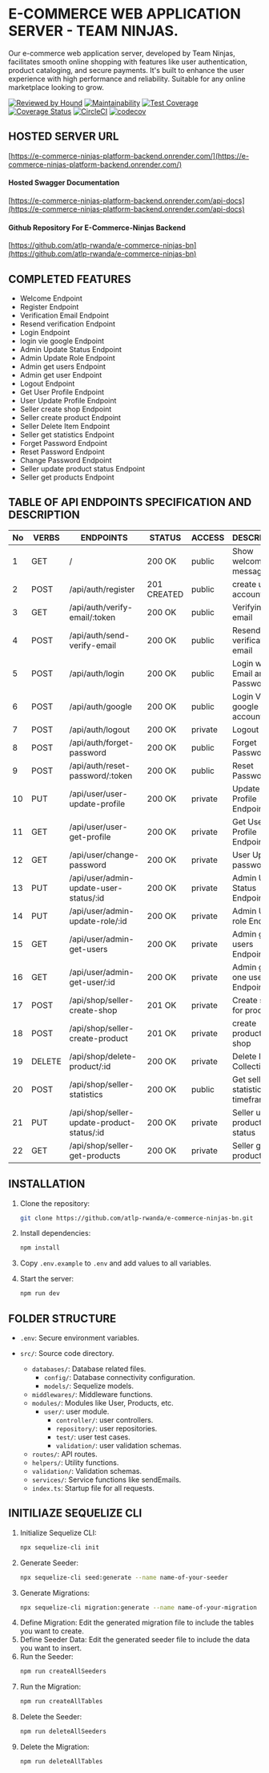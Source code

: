 # E-COMMERCE WEB APPLICATION SERVER - TEAM NINJAS.

Our e-commerce web application server, developed by Team Ninjas, facilitates smooth online shopping with features like user authentication, product cataloging, and secure payments. It's built to enhance the user experience with high performance and reliability. Suitable for any online marketplace looking to grow.

[![Reviewed by Hound](https://img.shields.io/badge/Reviewed_by-Hound-8E64B0.svg)](https://houndci.com)
[![Maintainability](https://api.codeclimate.com/v1/badges/839fc3fa18d25362cd8b/maintainability)](https://codeclimate.com/github/atlp-rwanda/e-commerce-ninjas-bn/maintainability)
[![Test Coverage](https://api.codeclimate.com/v1/badges/839fc3fa18d25362cd8b/test_coverage)](https://codeclimate.com/github/atlp-rwanda/e-commerce-ninjas-bn/test_coverage)
[![Coverage Status](https://coveralls.io/repos/github/atlp-rwanda/e-commerce-ninjas-bn/badge.svg)](https://coveralls.io/github/atlp-rwanda/e-commerce-ninjas-bn)
[![CircleCI](https://dl.circleci.com/status-badge/img/gh/atlp-rwanda/e-commerce-ninjas-bn/tree/develop.svg?style=svg)](https://dl.circleci.com/status-badge/redirect/gh/atlp-rwanda/e-commerce-ninjas-bn/tree/develop)
[![codecov](https://codecov.io/gh/atlp-rwanda/e-commerce-ninjas-bn/graph/badge.svg?token=6ZWudFPM1S)](https://codecov.io/gh/atlp-rwanda/e-commerce-ninjas-bn)

## HOSTED SERVER URL

[https://e-commerce-ninjas-platform-backend.onrender.com/](https://e-commerce-ninjas-platform-backend.onrender.com/)

#### Hosted Swagger Documentation

[https://e-commerce-ninjas-platform-backend.onrender.com/api-docs](https://e-commerce-ninjas-platform-backend.onrender.com/api-docs)

#### Github Repository For E-Commerce-Ninjas Backend

[https://github.com/atlp-rwanda/e-commerce-ninjas-bn](https://github.com/atlp-rwanda/e-commerce-ninjas-bn)

## COMPLETED FEATURES

- Welcome Endpoint
- Register Endpoint
- Verification Email Endpoint
- Resend verification Endpoint
- Login Endpoint
- login vie google Endpoint
- Admin Update Status Endpoint
- Admin Update Role Endpoint
- Admin get users Endpoint
- Admin get user Endpoint
- Logout Endpoint
- Get User Profile Endpoint
- User Update Profile Endpoint
- Seller create shop Endpoint
- Seller create product Endpoint
- Seller Delete Item Endpoint
- Seller get statistics Endpoint
- Forget Password Endpoint
- Reset Password Endpoint
- Change Password Endpoint
- Seller update product status Endpoint
- Seller get products Endpoint

## TABLE OF API ENDPOINTS SPECIFICATION AND DESCRIPTION

| No  | VERBS  | ENDPOINTS                                  | STATUS      | ACCESS  | DESCRIPTION                         |
| --- | ------ | ------------------------------------------ | ----------- | ------- | ----------------------------------- |
| 1   | GET    | /                                          | 200 OK      | public  | Show welcome message                |
| 2   | POST   | /api/auth/register                         | 201 CREATED | public  | create user account                 |
| 3   | GET    | /api/auth/verify-email/:token              | 200 OK      | public  | Verifying email                     |
| 4   | POST   | /api/auth/send-verify-email                | 200 OK      | public  | Resend verification email           |
| 5   | POST   | /api/auth/login                            | 200 OK      | public  | Login with Email and Password       |
| 6   | POST   | /api/auth/google                           | 200 OK      | public  | Login Via google account            |
| 7   | POST   | /api/auth/logout                           | 200 OK      | private | Logout user                         |
| 8   | POST   | /api/auth/forget-password                  | 200 OK      | public  | Forget Password                     |
| 9   | POST   | /api/auth/reset-password/:token            | 200 OK      | public  | Reset Password                      |
| 10  | PUT    | /api/user/user-update-profile              | 200 OK      | private | Update User Profile Endpoint        |
| 11  | GET    | /api/user/user-get-profile                 | 200 OK      | private | Get User Profile Endpoint           |
| 12  | GET    | /api/user/change-password                  | 200 OK      | private | User Update password                |
| 13  | PUT    | /api/user/admin-update-user-status/:id     | 200 OK      | private | Admin Update Status Endpoint        |
| 14  | PUT    | /api/user/admin-update-role/:id            | 200 OK      | private | Admin Update role Endpoint          |
| 15  | GET    | /api/user/admin-get-users                  | 200 OK      | private | Admin get all users Endpoint        |
| 16  | GET    | /api/user/admin-get-user/:id               | 200 OK      | private | Admin get one user Endpoint         |
| 17  | POST   | /api/shop/seller-create-shop               | 201 OK      | private | Create shop for products            |
| 18  | POST   | /api/shop/seller-create-product            | 201 OK      | private | create product in shop              |
| 19  | DELETE | /api/shop/delete-product/:id               | 200 OK      | private | Delete Item in Collection           |
| 20  | POST   | /api/shop/seller-statistics                | 200 OK      | public  | Get seller statistics per timeframe |
| 21  | PUT    | /api/shop/seller-update-product-status/:id | 200 OK      | private | Seller update product status        |
| 22  | GET    | /api/shop/seller-get-products              | 200 OK      | private | Seller get products                 |

## INSTALLATION

1. Clone the repository:

   ```sh
   git clone https://github.com/atlp-rwanda/e-commerce-ninjas-bn.git
   ```

2. Install dependencies:

   ```sh
   npm install
   ```

3. Copy `.env.example` to `.env` and add values to all variables.

4. Start the server:
   ```sh
   npm run dev
   ```

## FOLDER STRUCTURE

- `.env`: Secure environment variables.
- `src/`: Source code directory.

  - `databases/`: Database related files.
    - `config/`: Database connectivity configuration.
    - `models/`: Sequelize models.
  - `middlewares/`: Middleware functions.
  - `modules/`: Modules like User, Products, etc.
    - `user/`: user module.
      - `controller/`: user controllers.
      - `repository/`: user repositories.
      - `test/`: user test cases.
      - `validation/`: user validation schemas.
  - `routes/`: API routes.
  - `helpers/`: Utility functions.
  - `validation/`: Validation schemas.
  - `services/`: Service functions like sendEmails.
  - `index.ts`: Startup file for all requests.

## INITILIAZE SEQUELIZE CLI

1. Initialize Sequelize CLI:
   ```sh
   npx sequelize-cli init
   ```
2. Generate Seeder:
   ```sh
   npx sequelize-cli seed:generate --name name-of-your-seeder
   ```
3. Generate Migrations:
   ```sh
   npx sequelize-cli migration:generate --name name-of-your-migration
   ```
4. Define Migration:
   Edit the generated migration file to include the tables you want to create.
5. Define Seeder Data:
   Edit the generated seeder file to include the data you want to insert.
6. Run the Seeder:
   ```sh
   npm run createAllSeeders
   ```
7. Run the Migration:
   ```sh
   npm run createAllTables
   ```
8. Delete the Seeder:
   ```sh
   npm run deleteAllSeeders
   ```
9. Delete the Migration:
   ```sh
   npm run deleteAllTables
   ```
